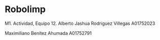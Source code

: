 # Robolimp
M1. Actividad, Equipo 12.
Alberto Jashua Rodriguez Villegas A01752023


Maximiliano Benítez Ahumada  A01752791
